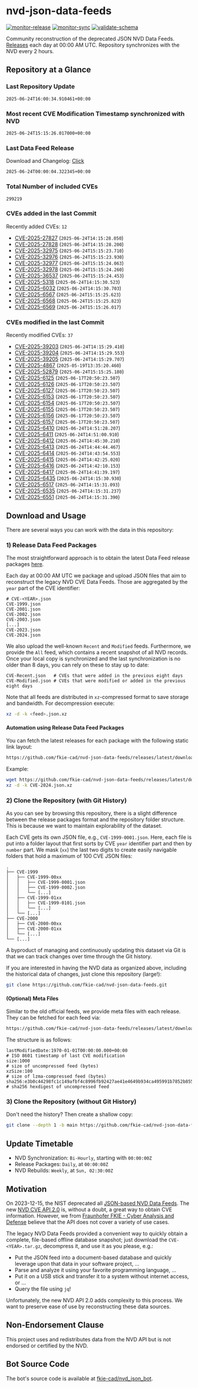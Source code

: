 # nvd-json-data-feeds

[![monitor-release](https://github.com/fkie-cad/nvd-json-data-feeds/actions/workflows/monitor_release.yml/badge.svg)](https://github.com/fkie-cad/nvd-json-data-feeds/actions/workflows/monitor_release.yml)
[![monitor-sync](https://github.com/fkie-cad/nvd-json-data-feeds/actions/workflows/monitor_sync.yml/badge.svg)](https://github.com/fkie-cad/nvd-json-data-feeds/actions/workflows/monitor_sync.yml)
[![validate-schema](https://github.com/fkie-cad/nvd-json-data-feeds/actions/workflows/validate_schema.yml/badge.svg)](https://github.com/fkie-cad/nvd-json-data-feeds/actions/workflows/validate_schema.yml)

Community reconstruction of the deprecated JSON NVD Data Feeds.
[Releases](https://github.com/fkie-cad/nvd-json-data-feeds/releases/latest) each day at 00:00 AM UTC.
Repository synchronizes with the NVD every 2 hours.

## Repository at a Glance

### Last Repository Update

```plain
2025-06-24T16:00:34.910461+00:00
```

### Most recent CVE Modification Timestamp synchronized with NVD

```plain
2025-06-24T15:15:26.017000+00:00
```

### Last Data Feed Release

Download and Changelog: [Click](https://github.com/fkie-cad/nvd-json-data-feeds/releases/latest)

```plain
2025-06-24T00:00:04.322345+00:00
```

### Total Number of included CVEs

```plain
299219
```

### CVEs added in the last Commit

Recently added CVEs: `12`

- [CVE-2025-27827](CVE-2025/CVE-2025-278xx/CVE-2025-27827.json) (`2025-06-24T14:15:28.050`)
- [CVE-2025-27828](CVE-2025/CVE-2025-278xx/CVE-2025-27828.json) (`2025-06-24T14:15:28.200`)
- [CVE-2025-32975](CVE-2025/CVE-2025-329xx/CVE-2025-32975.json) (`2025-06-24T15:15:23.710`)
- [CVE-2025-32976](CVE-2025/CVE-2025-329xx/CVE-2025-32976.json) (`2025-06-24T15:15:23.930`)
- [CVE-2025-32977](CVE-2025/CVE-2025-329xx/CVE-2025-32977.json) (`2025-06-24T15:15:24.063`)
- [CVE-2025-32978](CVE-2025/CVE-2025-329xx/CVE-2025-32978.json) (`2025-06-24T15:15:24.260`)
- [CVE-2025-36537](CVE-2025/CVE-2025-365xx/CVE-2025-36537.json) (`2025-06-24T15:15:24.453`)
- [CVE-2025-5318](CVE-2025/CVE-2025-53xx/CVE-2025-5318.json) (`2025-06-24T14:15:30.523`)
- [CVE-2025-6032](CVE-2025/CVE-2025-60xx/CVE-2025-6032.json) (`2025-06-24T14:15:30.703`)
- [CVE-2025-6567](CVE-2025/CVE-2025-65xx/CVE-2025-6567.json) (`2025-06-24T15:15:25.623`)
- [CVE-2025-6568](CVE-2025/CVE-2025-65xx/CVE-2025-6568.json) (`2025-06-24T15:15:25.823`)
- [CVE-2025-6569](CVE-2025/CVE-2025-65xx/CVE-2025-6569.json) (`2025-06-24T15:15:26.017`)


### CVEs modified in the last Commit

Recently modified CVEs: `37`

- [CVE-2025-39203](CVE-2025/CVE-2025-392xx/CVE-2025-39203.json) (`2025-06-24T14:15:29.410`)
- [CVE-2025-39204](CVE-2025/CVE-2025-392xx/CVE-2025-39204.json) (`2025-06-24T14:15:29.553`)
- [CVE-2025-39205](CVE-2025/CVE-2025-392xx/CVE-2025-39205.json) (`2025-06-24T14:15:29.707`)
- [CVE-2025-4867](CVE-2025/CVE-2025-48xx/CVE-2025-4867.json) (`2025-05-19T13:35:20.460`)
- [CVE-2025-52879](CVE-2025/CVE-2025-528xx/CVE-2025-52879.json) (`2025-06-24T15:15:25.180`)
- [CVE-2025-6125](CVE-2025/CVE-2025-61xx/CVE-2025-6125.json) (`2025-06-17T20:50:23.507`)
- [CVE-2025-6126](CVE-2025/CVE-2025-61xx/CVE-2025-6126.json) (`2025-06-17T20:50:23.507`)
- [CVE-2025-6127](CVE-2025/CVE-2025-61xx/CVE-2025-6127.json) (`2025-06-17T20:50:23.507`)
- [CVE-2025-6153](CVE-2025/CVE-2025-61xx/CVE-2025-6153.json) (`2025-06-17T20:50:23.507`)
- [CVE-2025-6154](CVE-2025/CVE-2025-61xx/CVE-2025-6154.json) (`2025-06-17T20:50:23.507`)
- [CVE-2025-6155](CVE-2025/CVE-2025-61xx/CVE-2025-6155.json) (`2025-06-17T20:50:23.507`)
- [CVE-2025-6156](CVE-2025/CVE-2025-61xx/CVE-2025-6156.json) (`2025-06-17T20:50:23.507`)
- [CVE-2025-6157](CVE-2025/CVE-2025-61xx/CVE-2025-6157.json) (`2025-06-17T20:50:23.507`)
- [CVE-2025-6410](CVE-2025/CVE-2025-64xx/CVE-2025-6410.json) (`2025-06-24T14:51:28.207`)
- [CVE-2025-6411](CVE-2025/CVE-2025-64xx/CVE-2025-6411.json) (`2025-06-24T14:51:00.910`)
- [CVE-2025-6412](CVE-2025/CVE-2025-64xx/CVE-2025-6412.json) (`2025-06-24T14:45:30.210`)
- [CVE-2025-6413](CVE-2025/CVE-2025-64xx/CVE-2025-6413.json) (`2025-06-24T14:44:44.467`)
- [CVE-2025-6414](CVE-2025/CVE-2025-64xx/CVE-2025-6414.json) (`2025-06-24T14:43:54.553`)
- [CVE-2025-6415](CVE-2025/CVE-2025-64xx/CVE-2025-6415.json) (`2025-06-24T14:42:25.020`)
- [CVE-2025-6416](CVE-2025/CVE-2025-64xx/CVE-2025-6416.json) (`2025-06-24T14:42:10.153`)
- [CVE-2025-6417](CVE-2025/CVE-2025-64xx/CVE-2025-6417.json) (`2025-06-24T14:41:39.197`)
- [CVE-2025-6435](CVE-2025/CVE-2025-64xx/CVE-2025-6435.json) (`2025-06-24T14:15:30.930`)
- [CVE-2025-6517](CVE-2025/CVE-2025-65xx/CVE-2025-6517.json) (`2025-06-24T14:15:31.093`)
- [CVE-2025-6535](CVE-2025/CVE-2025-65xx/CVE-2025-6535.json) (`2025-06-24T14:15:31.237`)
- [CVE-2025-6551](CVE-2025/CVE-2025-65xx/CVE-2025-6551.json) (`2025-06-24T14:15:31.390`)


## Download and Usage

There are several ways you can work with the data in this repository:

### 1) Release Data Feed Packages

The most straightforward approach is to obtain the latest Data Feed release packages [here](https://github.com/fkie-cad/nvd-json-data-feeds/releases/latest).

Each day at 00:00 AM UTC we package and upload JSON files that aim to reconstruct the legacy NVD CVE Data Feeds.
Those are aggregated by the `year` part of the CVE identifier:

```
# CVE-<YEAR>.json
CVE-1999.json
CVE-2001.json
CVE-2002.json
CVE-2003.json
[...]
CVE-2023.json
CVE-2024.json
```

We also upload the well-known `Recent` and `Modified` feeds.
Furthermore, we provide the `All` feed, which contains a recent snapshot of all NVD records.
Once your local copy is synchronized and the last synchronization is no older than 8 days, you can rely on these to stay up to date:

```plain
CVE-Recent.json   # CVEs that were added in the previous eight days
CVE-Modified.json # CVEs that were modified or added in the previous eight days
```

Note that all feeds are distributed in `xz`-compressed format to save storage and bandwidth.
For decompression execute:

```sh
xz -d -k <feed>.json.xz
```

#### Automation using Release Data Feed Packages

You can fetch the latest releases for each package with the following static link layout:

```sh
https://github.com/fkie-cad/nvd-json-data-feeds/releases/latest/download/CVE-<YEAR>.json.xz
```

Example:

```sh
wget https://github.com/fkie-cad/nvd-json-data-feeds/releases/latest/download/CVE-2024.json.xz
xz -d -k CVE-2024.json.xz
```

### 2) Clone the Repository (with Git History)

As you can see by browsing this repository, there is a slight difference between the release packages format and the repository folder structure.
This is because we want to maintain explorability of the dataset.

Each CVE gets its own JSON file, e.g., `CVE-1999-0001.json`.
Here, each file is put into a folder layout that first sorts by CVE `year` identifier part and then by `number` part.
We mask (`xx`) the last two digits to create easily navigable folders that hold a maximum of 100 CVE JSON files:

```plain
.
├── CVE-1999
│   ├── CVE-1999-00xx
│   │   ├── CVE-1999-0001.json
│   │   ├── CVE-1999-0002.json
│   │   └── [...]
│   ├── CVE-1999-01xx
│   │   ├── CVE-1999-0101.json
│   │   └── [...]
│   └── [...]
├── CVE-2000
│   ├── CVE-2000-00xx
│   ├── CVE-2000-01xx
│   └── [...]
└── [...]
```

A byproduct of managing and continuously updating this dataset via Git is that we can track changes over time through the Git history.

If you are interested in having the NVD data as organized above, including the historical data of changes, just clone this repository (large!):

```sh
git clone https://github.com/fkie-cad/nvd-json-data-feeds.git
```

#### (Optional) Meta Files

Similar to the old official feeds, we provide meta files with each release. They can be fetched for each feed via:

```sh
https://github.com/fkie-cad/nvd-json-data-feeds/releases/latest/download/CVE-<YEAR>.meta
```

The structure is as follows:

```plain
lastModifiedDate:1970-01-01T00:00:00.000+00:00                          # ISO 8601 timestamp of last CVE modification
size:1000                                                               # size of uncompressed feed (bytes)
xzSize:100                                                              # size of lzma-compressed feed (bytes)
sha256:e3b0c44298fc1c149afbf4c8996fb92427ae41e4649b934ca495991b7852b855 # sha256 hexdigest of uncompressed feed
```

### 3) Clone the Repository (without Git History)

Don't need the history? Then create a shallow copy:

```sh
git clone --depth 1 -b main https://github.com/fkie-cad/nvd-json-data-feeds.git
```


## Update Timetable

* NVD Synchronization: `Bi-Hourly`, starting with `00:00:00Z`
* Release Packages: `Daily`, at `00:00:00Z`
* NVD Rebuilds: `Weekly`, at `Sun, 02:30:00Z`


## Motivation

On 2023-12-15, the NIST deprecated all [JSON-based NVD Data Feeds](https://nvd.nist.gov/vuln/data-feeds#divRetirementBanner-1).
The new [NVD CVE API 2.0](https://nvd.nist.gov/developers/vulnerabilities) is, without a doubt, a great way to obtain CVE information.
However, we from [Fraunhofer FKIE - Cyber Analysis and Defense](https://www.fkie.fraunhofer.de/en/departments/cad.html) believe that the API does not cover a variety of use cases.

The legacy NVD Data Feeds provided a convenient way to quickly obtain a complete, file-based offline database snapshot; just download the `CVE-<YEAR>.tar.gz`, decompress it, and use it as you please, e.g.:

- Put the JSON feed into a document-based database and quickly leverage upon that data in your software project, ...
- Parse and analyze it using your favorite programming language, ...
- Put it on a USB stick and transfer it to a system without internet access, or ...
- Query the file using `jq`!

Unfortunately, the new NVD API 2.0 adds complexity to this process.
We want to preserve ease of use by reconstructing these data sources.

## Non-Endorsement Clause

This project uses and redistributes data from the NVD API but is not endorsed or certified by the NVD.

## Bot Source Code

The bot's source code is available at [fkie-cad/nvd\_json\_bot](https://github.com/fkie-cad/nvd_json_bot).